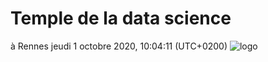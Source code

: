 # Temple de la data science
à Rennes
jeudi 1 octobre 2020, 10:04:11 (UTC+0200)
![logo](https://intranet.univ-rennes2.fr/sites/default/files/resize/UHB/SERVICE-COMMUNICATION/logor2-noir-150x147.png)


